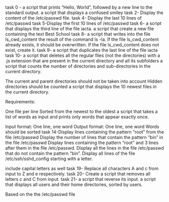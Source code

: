 task 0 - a script that prints “Hello, World”, followed by a new line to the standard output.
a script that displays a confused smiley
task 2- Display the content of the /etc/passwd file.
task 4- Display the last 10 lines of /etc/passwd
task 5-Display the first 10 lines of /etc/passwd
 task 6- a script that displays the third line of the file iacta.
a script that create a new file containing the text Best School 
 task 8- a script that writes into the file ls_cwd_content the result of the command ls -la. If the file ls_cwd_content already exists, it should be overwritten. If the file ls_cwd_content does not exist, create it. 
 task 9- a script that duplicates the last line of the file iacta 
task 10- a script that deletes all the regular files (not the directories) with a .js extension that are present in the current directory and all its subfolders
a script that counts the number of directories and sub-directories in the current directory.

The current and parent directories should not be taken into account
Hidden directories should be counted
a script that displays the 10 newest files in the current directory.

Requirements:

One file per line
Sorted from the newest to the oldest
a script that takes a list of words as input and prints only words that appear exactly once.

Input format: One line, one word
Output format: One line, one word
Words should be sorted
task 14-Display lines containing the pattern “root” from the file /etc/passwd
Display the number of lines that contain the pattern “bin” in the file /etc/passwd
Display lines containing the pattern “root” and 3 lines after them in the file /etc/passwd.
Display all the lines in the file /etc/passwd that do not contain the pattern “bin”.
Display all lines of the file /etc/ssh/sshd_config starting with a letter.

include capital letters as well
task 19- Replace all characters A and c from input to Z and e respectively.
task 20- Create a script that removes all letters c and C from input.
task 21- a script that reverse its input.
a script that displays all users and their home directories, sorted by users.

Based on the the /etc/passwd file
